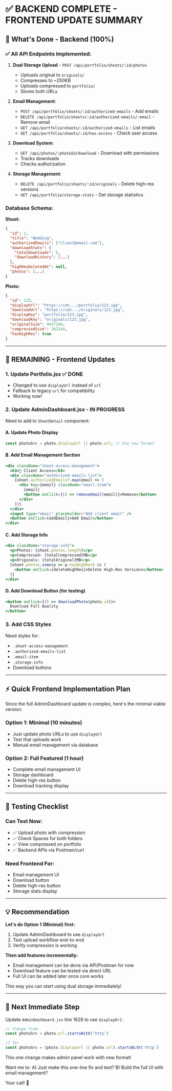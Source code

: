 # ✅ BACKEND COMPLETE - FRONTEND UPDATE SUMMARY

## 🎉 What's Done - Backend (100%)

### ✅ All API Endpoints Implemented:

1. **Dual Storage Upload** - `POST /api/portfolio/shoots/:id/photos`
   - Uploads original to `originals/`
   - Compresses to ~250KB
   - Uploads compressed to `portfolio/`
   - Stores both URLs

2. **Email Management**:
   - `POST /api/portfolio/shoots/:id/authorized-emails` - Add emails
   - `DELETE /api/portfolio/shoots/:id/authorized-emails/:email` - Remove email
   - `GET /api/portfolio/shoots/:id/authorized-emails` - List emails
   - `GET /api/portfolio/shoots/:id/has-access` - Check user access

3. **Download System**:
   - `GET /api/photos/:photoId/download` - Download with permissions
   - Tracks downloads
   - Checks authorization

4. **Storage Management**:
   - `DELETE /api/portfolio/shoots/:id/originals` - Delete high-res versions
   - `GET /api/portfolio/storage-stats` - Get storage statistics

### Database Schema:

**Shoot:**
```json
{
  "id": 1,
  "title": "Wedding",
  "authorizedEmails": ["client@email.com"],
  "downloadStats": {
    "totalDownloads": 5,
    "downloadHistory": [...]
  },
  "highResDeletedAt": null,
  "photos": [...]
}
```

**Photo:**
```json
{
  "id": 123,
  "displayUrl": "https://cdn.../portfolio/123.jpg",
  "downloadUrl": "https://cdn.../originals/123.jpg",
  "displayKey": "portfolio/123.jpg",
  "downloadKey": "originals/123.jpg",
  "originalSize": 9437184,
  "compressedSize": 262144,
  "hasHighRes": true
}
```

---

## 🚧 REMAINING - Frontend Updates

### 1. Update Portfolio.jsx ✅ DONE
- Changed to use `displayUrl` instead of `url`
- Fallback to legacy `url` for compatibility
- Working now!

### 2. Update AdminDashboard.jsx - IN PROGRESS

Need to add to `ShootDetail` component:

#### A. Update Photo Display
```jsx
const photoSrc = photo.displayUrl || photo.url; // Use new format
```

#### B. Add Email Management Section
```jsx
<div className="shoot-access-management">
  <h3>📧 Client Access</h3>
  <div className="authorized-emails-list">
    {shoot.authorizedEmails?.map(email => (
      <div key={email} className="email-item">
        {email}
        <button onClick={() => removeEmail(email)}>Remove</button>
      </div>
    ))}
  </div>
  <input type="email" placeholder="Add client email" />
  <button onClick={addEmail}>Add Email</button>
</div>
```

#### C. Add Storage Info
```jsx
<div className="storage-info">
  <p>Photos: {shoot.photos.length}</p>
  <p>Compressed: {totalCompressed}MB</p>
  <p>Originals: {totalOriginal}MB</p>
  {shoot.photos.some(p => p.hasHighRes) && (
    <button onClick={deleteHighRes}>Delete High-Res Versions</button>
  )}
</div>
```

#### D. Add Download Button (for testing)
```jsx
<button onClick={() => downloadPhoto(photo.id)}>
  Download Full Quality
</button>
```

### 3. Add CSS Styles
Need styles for:
- `.shoot-access-management`
- `.authorized-emails-list`
- `.email-item`
- `.storage-info`
- Download buttons

---

## ⚡ Quick Frontend Implementation Plan

Since the full AdminDashboard update is complex, here's the minimal viable version:

### Option 1: Minimal (10 minutes)
- Just update photo URLs to use `displayUrl`
- Test that uploads work
- Manual email management via database

### Option 2: Full Featured (1 hour)
- Complete email management UI
- Storage dashboard
- Delete high-res button
- Download tracking display

---

## 🧪 Testing Checklist

### Can Test Now:
- ✅ Upload photo with compression
- ✅ Check Spaces for both folders
- ✅ View compressed on portfolio
- ✅ Backend APIs via Postman/curl

### Need Frontend For:
- Email management UI
- Download button
- Delete high-res button
- Storage stats display

---

## 💡 Recommendation

**Let's do Option 1 (Minimal) first:**
1. Update AdminDashboard to use `displayUrl`
2. Test upload workflow end-to-end
3. Verify compression is working

**Then add features incrementally:**
- Email management can be done via API/Postman for now
- Download feature can be tested via direct URL
- Full UI can be added later once core works

This way you can start using dual storage immediately!

---

## 🎯 Next Immediate Step

Update `AdminDashboard.jsx` line 1628 to use `displayUrl`:

```jsx
// Change from:
const photoSrc = photo.url.startsWith('http')

// To:
const photoSrc = (photo.displayUrl || photo.url).startsWith('http')
```

This one change makes admin panel work with new format!

Want me to:
A) Just make this one-line fix and test?
B) Build the full UI with email management?

Your call! 🚀


